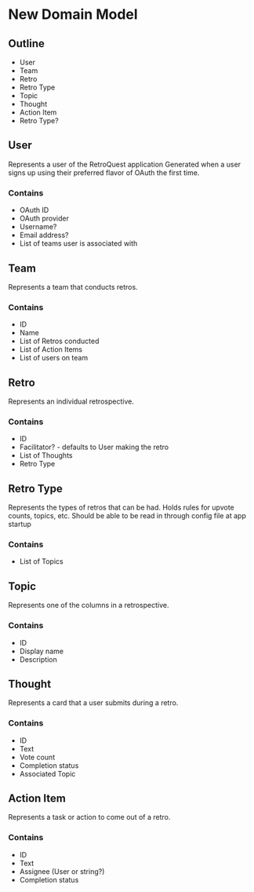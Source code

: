 # New Domain Model

## Outline
* User
* Team
* Retro
* Retro Type
* Topic
* Thought
* Action Item
* Retro Type?

## User
Represents a user of the RetroQuest application
Generated when a user signs up using their preferred flavor of OAuth the first time.

### Contains
* OAuth ID
* OAuth provider
* Username?
* Email address?
* List of teams user is associated with

## Team
Represents a team that conducts retros.

### Contains
* ID
* Name
* List of Retros conducted
* List of Action Items
* List of users on team

## Retro
Represents an individual retrospective.

### Contains
* ID
* Facilitator? - defaults to User making the retro
* List of Thoughts
* Retro Type

## Retro Type
Represents the types of retros that can be had.
Holds rules for upvote counts, topics, etc.
Should be able to be read in through config file at app startup

### Contains
* List of Topics

## Topic
Represents one of the columns in a retrospective.

### Contains
* ID
* Display name
* Description

## Thought
Represents a card that a user submits during a retro.

### Contains
* ID
* Text
* Vote count
* Completion status
* Associated Topic

## Action Item
Represents a task or action to come out of a retro.

### Contains
* ID
* Text
* Assignee (User or string?)
* Completion status

